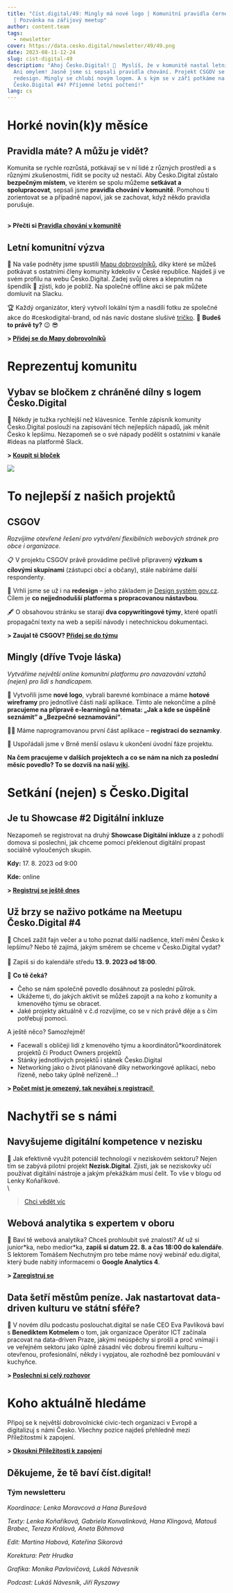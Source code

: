 ```yaml
---
title: "číst.digital/49: Mingly má nové logo | Komunitní pravidla černé na bílém
  | Pozvánka na zářijový meetup"
author: content.team
tags:
  - newsletter
cover: https://data.cesko.digital/newsletter/49/49.png
date: 2023-08-11-12-24
slug: cist-digital-49
description: "Ahoj Česko.Digital! 👋  Myslíš, že v komunitě nastal letní chill?
  Ani omylem! Jasně jsme si sepsali pravidla chování. Projekt CSGOV se vrhá na
  redesign. Mingly se chlubí novým logem. A s kým se v září potkáme na Meetupu
  Česko.Digital #4? Příjemné letní počtení!"
lang: cs
---
```

# Horké novin(k)y měsíce

## Pravidla máte? A můžu je vidět?

Komunita se rychle rozrůstá, potkávají se v ní lidé z různých prostředí a s různými zkušenostmi, řídit se pocity už nestačí. Aby Česko.Digital zůstalo **bezpečným místem**, ve kterém se spolu můžeme **setkávat a spolupracovat**, sepsali jsme **pravidla chování v komunitě**. Pomohou ti zorientovat se a případně napoví, jak se zachovat, když někdo pravidla porušuje. 

\
**\> Přečti si [Pravidla chování v komunitě](https://cesko.digital/go/coc)**

## Letní komunitní výzva

📢 Na vaše podněty jsme spustili [Mapu dobrovolníků](https://cesko.digital/profile), díky které se můžeš potkávat s ostatními členy komunity kdekoliv v České republice. Najdeš ji ve svém profilu na webu Česko.Digital. Zadej svůj okres a klepnutím na špendlík 📍 zjisti, kdo je poblíž. Na společné offline akci se pak můžete domluvit na Slacku.

🏆 Každý organizátor, který vytvoří lokální tým a nasdílí fotku ze společné akce do #ceskodigital-brand, od nás navíc dostane slušivé [tričko](https://shop.czechdesign.cz/ceskodigital/tricko-digital-ze-100-organicke-bavlny/). 👕 **Budeš to právě ty?** 😉 😎

**\> [Přidej se do Mapy dobrovolníků](https://cesko.digital/profile)**



# Reprezentuj komunitu

## Vybav se bločkem z chráněné dílny s logem Česko.Digital

💪 Někdy je tužka rychlejší než klávesnice. Tenhle zápisník komunity Česko.Digital poslouží na zapisování těch nejlepších nápadů, jak měnit Česko k lepšímu. Nezapomeň se o své nápady podělit s ostatními v kanále #ideas na platformě Slack.  

**\> [Koupit si bloček](https://shop.czechdesign.cz/ceskodigital/recyklovany-blocek-digital-ze-socialniho-podniku/)**

![](https://data.cesko.digital/newsletter/49/blocek.jpg)

# To nejlepší z našich projektů

## CSGOV

*Rozvíjíme otevřené řešení pro vytváření flexibilních webových stránek pro obce i organizace.*

📋 V projektu CSGOV právě provádíme pečlivě připravený **výzkum s cílovými skupinami** (zástupci obcí a občany), stále nabíráme další respondenty.

🧠 Vrhli jsme se už i na **redesign** – jeho základem je [Design systém gov.cz](https://designsystem.gov.cz/#/). Cílem je **co nejjednodušší platforma s propracovanou nástavbou**.

🖋️ O obsahovou stránku se starají **dva copywritingové týmy**, které opatří propagační texty na web a sepíší návody i netechnickou dokumentaci.

**\> Zaujal tě CSGOV? [Přidej se do týmu](https://cesko.digital/opportunities/reckQSmUAx2Ray7T4)**



## Mingly (dříve Tvoje láska) 

*Vytváříme největší online komunitní platformu pro navazování vztahů (nejen) pro lidi s handicapem.* 

🎨 Vytvořili jsme **nové logo**, vybrali barevné kombinace a máme **hotové wireframy** pro jednotlivé části naší aplikace. Tímto ale nekončíme a pilně **pracujeme na přípravě e-learningů na témata: „Jak a kde se úspěšně seznámit“ a „Bezpečné seznamování“**.

👨‍💻 Máme naprogramovanou první část aplikace – **registraci do seznamky**.

🥳 Uspořádali jsme v Brně menší oslavu k ukončení úvodní fáze projektu.



**Na čem pracujeme v dalších projektech a co se nám na nich za poslední měsíc povedlo? To se dozvíš na naší [wiki](https://cesko-digital.atlassian.net/l/c/1RriTPgP).**



# Setkání (nejen) s Česko.Digital

## Je tu Showcase #2 Digitální inkluze

Nezapomeň se registrovat na druhý **Showcase Digitální inkluze** a z pohodlí domova si poslechni, jak chceme pomoci překlenout digitální propast sociálně vyloučených skupin.

**Kdy:** 17. 8. 2023 od 9:00

**Kde:** online

**\> [Registruj se ještě dnes](https://airtable.com/appQje7L2ZbXHIP4t/shresU62eYHBX2D0U?utm_source=ecomail&utm_campaign=2023_07_21_newsletter_072023&utm_medium=email&utm_term=56285&ecmid=40814)**



## Už brzy se naživo potkáme na Meetupu Česko.Digital #4

🥂 Chceš zažít fajn večer a u toho poznat další nadšence, kteří mění Česko k lepšímu? Nebo tě zajímá, jakým směrem se chceme v Česko.Digital vydat?\
\
📆 Zapiš si do kalendáře středu **13. 9. 2023 od 18:00**. 

🤩 **Co tě čeká?**

* Čeho se nám společně povedlo dosáhnout za poslední půlrok.
* Ukážeme ti, do jakých aktivit se můžeš zapojit a na koho z komunity a kmenového týmu se obracet.
* Jaké projekty aktuálně v č.d rozvíjíme, co se v nich právě děje a s čím potřebují pomoci.

A ještě něco? Samozřejmě!

* Facewall s obličeji lidí z kmenového týmu a koordinátorů*koordinátorek projektů či Product Owners projektů
* Stánky jednotlivých projektů i stánek Česko.Digital
* Networking jako o život plánovaně díky networkingové aplikaci, nebo řízeně, nebo taky úplně neřízeně…!

**\> [Počet míst je omezený, tak neváhej s registrací! ](https://airtable.com/appzzeZuZPAlDmgNl/shrRh2Cr4SwJBwzTu)**

# Nachytři se s námi

## Navyšujeme digitální kompetence v nezisku

💪 Jak efektivně využít potenciál technologií v neziskovém sektoru? Nejen tím se zabývá pilotní projekt **Nezisk.Digital**. Zjisti, jak se neziskovky učí používat digitální nástroje a jakým překážkám musí čelit. To vše v blogu od Lenky Koňaříkové.\
\
> [Chci vědět víc](https://blog.cesko.digital/2023/07/nezisk-digital-jak-navysovat-digitalni-kompetence-nezisku)

## Webová analytika s expertem v oboru

💙 Baví tě webová analytika? Chceš prohloubit své znalosti? Ať už si junior\*ka, nebo medior\*ka, **zapiš si datum 22. 8. a čas 18:00 do kalendáře**. S lektorem Tomášem Nechutným pro tebe máme nový webinář edu.digital, který bude nabitý informacemi o **Google Analytics 4**.

**\> [Zaregistruj se](https://cesko.digital/events/google-analytics-4)**

## Data šetří městům peníze. Jak nastartovat data-driven kulturu ve státní sféře?

🎤 V novém dílu podcastu poslouchat.digital se naše CEO Eva Pavlíková baví s **Benediktem Kotmelem** o tom, jak organizace Operátor ICT začínala pracovat na data-driven Praze, jakými neúspěchy si prošli a proč vnímají i ve veřejném sektoru jako úplně zásadní věc dobrou firemní kulturu – otevřenou, profesionální, někdy i vypjatou, ale rozhodně bez pomlouvání v kuchyňce.

**\> [Poslechni si celý rozhovor](https://podcasters.spotify.com/pod/show/poslouchatdigital/episodes/Benedikt-Kotmel-Data-et-mstm-penze--Jak-nastartovat-data-driven-kulturu-ve-sttn-sfe-e276rpf)**



# Koho aktuálně hledáme

Připoj se k největší dobrovolnické civic-tech organizaci v Evropě a digitalizuj s námi Česko. Všechny pozice najdeš přehledně mezi Příležitostmi k zapojení.

**\> [Okoukni Příležitosti k zapojení](https://cesko.digital/dashboard)**



## Děkujeme, že tě baví číst.digital!

### **Tým newsletteru**

*Koordinace: Lenka Moravcová a Hana Burešová*

*Texty: Lenka Koňaříková, Gabriela Konvalinková, Hana Klingová, Matouš Brabec, Tereza Králová, Aneta Böhmová*

*Edit: Martina Habová, Kateřina Sikorová*

*Korektura: Petr Hrudka*

*Grafika: Monika Pavlovičová, Lukáš Návesník*

*Podcast: Lukáš Návesník, Jiří Ryszawy*